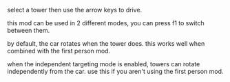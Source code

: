 select a tower then use the arrow keys to drive.

this mod can be used in 2 different modes, you can press f1 to switch between them.

by default, the car rotates when the tower does. this works well when combined with the first person mod.

when the independent targeting mode is enabled, towers can rotate independently from the car. use this if you aren't using the first person mod.
